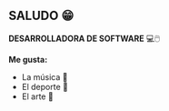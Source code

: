 ## SALUDO 😁 

**DESARROLLADORA DE SOFTWARE** 💻🖱️

**Me gusta:**

- La música 🎼
- El deporte 🏐
- El arte 🎨
